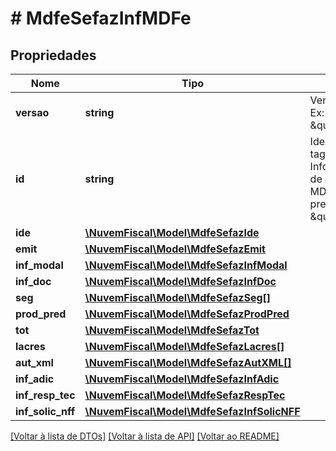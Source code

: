 # # MdfeSefazInfMDFe

## Propriedades

Nome | Tipo | Descrição | Comentários
------------ | ------------- | ------------- | -------------
**versao** | **string** | Versão do leiaute.  Ex: \&quot;3.00\&quot;. |
**id** | **string** | Identificador da tag a ser assinada.  Informar a chave de acesso do MDF-e e precedida do literal \&quot;MDFe\&quot;. | [optional]
**ide** | [**\NuvemFiscal\Model\MdfeSefazIde**](MdfeSefazIde.md) |  |
**emit** | [**\NuvemFiscal\Model\MdfeSefazEmit**](MdfeSefazEmit.md) |  |
**inf_modal** | [**\NuvemFiscal\Model\MdfeSefazInfModal**](MdfeSefazInfModal.md) |  |
**inf_doc** | [**\NuvemFiscal\Model\MdfeSefazInfDoc**](MdfeSefazInfDoc.md) |  |
**seg** | [**\NuvemFiscal\Model\MdfeSefazSeg[]**](MdfeSefazSeg.md) |  | [optional]
**prod_pred** | [**\NuvemFiscal\Model\MdfeSefazProdPred**](MdfeSefazProdPred.md) |  | [optional]
**tot** | [**\NuvemFiscal\Model\MdfeSefazTot**](MdfeSefazTot.md) |  |
**lacres** | [**\NuvemFiscal\Model\MdfeSefazLacres[]**](MdfeSefazLacres.md) |  | [optional]
**aut_xml** | [**\NuvemFiscal\Model\MdfeSefazAutXML[]**](MdfeSefazAutXML.md) |  | [optional]
**inf_adic** | [**\NuvemFiscal\Model\MdfeSefazInfAdic**](MdfeSefazInfAdic.md) |  | [optional]
**inf_resp_tec** | [**\NuvemFiscal\Model\MdfeSefazRespTec**](MdfeSefazRespTec.md) |  | [optional]
**inf_solic_nff** | [**\NuvemFiscal\Model\MdfeSefazInfSolicNFF**](MdfeSefazInfSolicNFF.md) |  | [optional]

[[Voltar à lista de DTOs]](../../README.md#models) [[Voltar à lista de API]](../../README.md#endpoints) [[Voltar ao README]](../../README.md)
